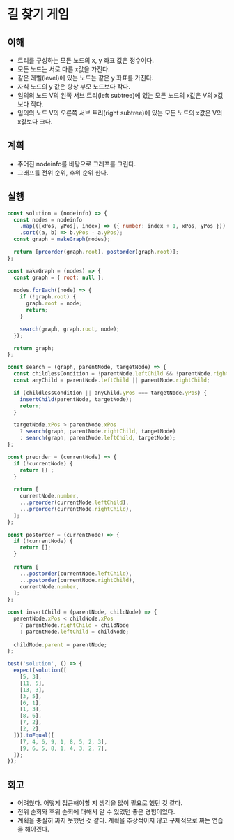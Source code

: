 # 길 찾기 게임

## 이해

- 트리를 구성하는 모든 노드의 x, y 좌표 값은 정수이다.
- 모든 노드는 서로 다른 x값을 가진다.
- 같은 레벨(level)에 있는 노드는 같은 y 좌표를 가진다.
- 자식 노드의 y 값은 항상 부모 노드보다 작다.
- 임의의 노드 V의 왼쪽 서브 트리(left subtree)에 있는 모든 노드의 x값은 V의 x값보다 작다.
- 임의의 노드 V의 오른쪽 서브 트리(right subtree)에 있는 모든 노드의 x값은 V의 x값보다 크다.

## 계획

- 주어진 nodeinfo를 바탕으로 그래프를 그린다.
- 그래프를 전위 순위, 후위 순위 한다.

## 실행

```js
const solution = (nodeinfo) => {
  const nodes = nodeinfo
    .map(([xPos, yPos], index) => ({ number: index + 1, xPos, yPos }))
    .sort((a, b) => b.yPos - a.yPos);
  const graph = makeGraph(nodes);

  return [preorder(graph.root), postorder(graph.root)];
};

const makeGraph = (nodes) => {
  const graph = { root: null };
  
  nodes.forEach((node) => {
    if (!graph.root) {
      graph.root = node;
      return;
    }

    search(graph, graph.root, node);
  });

  return graph;
};

const search = (graph, parentNode, targetNode) => {
  const childlessCondition = !parentNode.leftChild && !parentNode.rightChild;
  const anyChild = parentNode.leftChild || parentNode.rightChild;

  if (childlessCondition || anyChild.yPos === targetNode.yPos) {
    insertChild(parentNode, targetNode);
    return;
  }

  targetNode.xPos > parentNode.xPos
    ? search(graph, parentNode.rightChild, targetNode)
    : search(graph, parentNode.leftChild, targetNode);
};

const preorder = (currentNode) => {
  if (!currentNode) {
    return [] ;
  }
  
  return [
    currentNode.number,
    ...preorder(currentNode.leftChild),
    ...preorder(currentNode.rightChild),
  ];
};

const postorder = (currentNode) => {
  if (!currentNode) {
    return [];
  }
  
  return [
    ...postorder(currentNode.leftChild),
    ...postorder(currentNode.rightChild),
    currentNode.number,
  ];
};

const insertChild = (parentNode, childNode) => {
  parentNode.xPos < childNode.xPos
    ? parentNode.rightChild = childNode
    : parentNode.leftChild = childNode;
    
  childNode.parent = parentNode;
};

test('solution', () => {
  expect(solution([
    [5, 3],
    [11, 5],
    [13, 3],
    [3, 5],
    [6, 1],
    [1, 3],
    [8, 6],
    [7, 2],
    [2, 2],
  ])).toEqual([
    [7, 4, 6, 9, 1, 8, 5, 2, 3],
    [9, 6, 5, 8, 1, 4, 3, 2, 7],
  ]);
});
```

## 회고

- 어려웠다. 어떻게 접근해야할 지 생각을 많이 필요로 했던 것 같다.
- 전위 순회와 후위 순회에 대해서 알 수 있었던 좋은 경험이었다.
- 계획을 충실히 짜지 못했던 것 같다. 계획을 추상적이지 않고 구체적으로 짜는 연습을 해야겠다.
